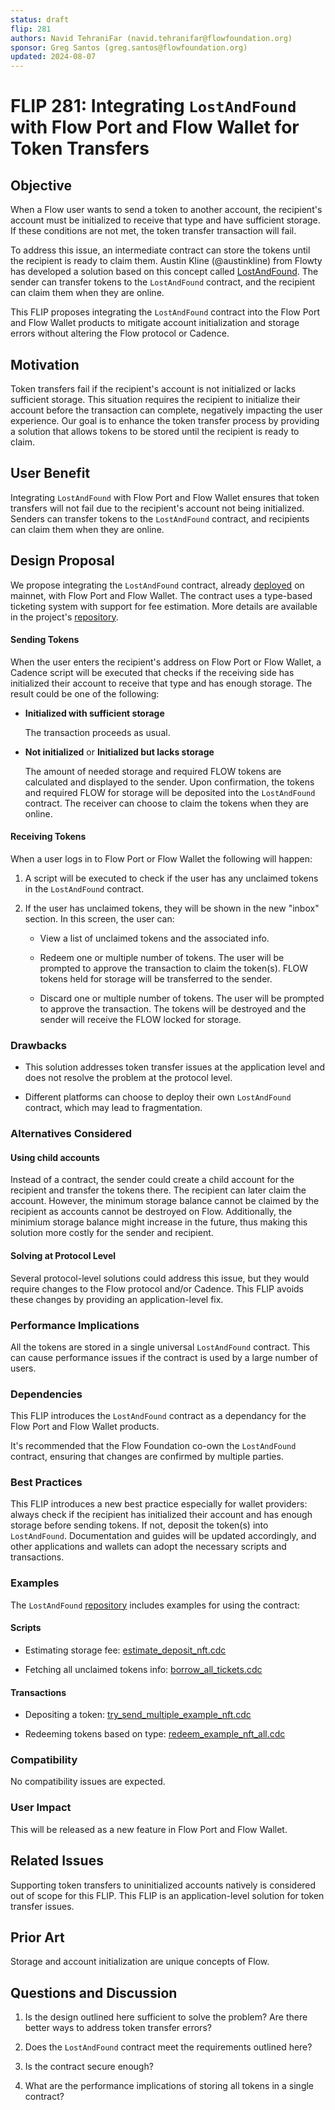 ```yaml
---
status: draft
flip: 281
authors: Navid TehraniFar (navid.tehranifar@flowfoundation.org)
sponsor: Greg Santos (greg.santos@flowfoundation.org)
updated: 2024-08-07
---
```


# FLIP 281: Integrating `LostAndFound` with Flow Port and Flow Wallet for Token Transfers

## Objective

When a Flow user wants to send a token to another account, the recipient's account must be initialized to receive that type and have sufficient storage. If these conditions are not met, the token transfer transaction will fail.

To address this issue, an intermediate contract can store the tokens until the recipient is ready to claim them. Austin Kline (@austinkline) from Flowty has developed a solution based on this concept called [LostAndFound](https://github.com/Flowtyio/lost-and-found). The sender can transfer tokens to the `LostAndFound` contract, and the recipient can claim them when they are online.

This FLIP proposes integrating the `LostAndFound` contract into the Flow Port and Flow Wallet products to mitigate account initialization and storage errors without altering the Flow protocol or Cadence.

## Motivation

Token transfers fail if the recipient's account is not initialized or lacks sufficient storage. This situation requires the recipient to initialize their account before the transaction can complete, negatively impacting the user experience. Our goal is to enhance the token transfer process by providing a solution that allows tokens to be stored until the recipient is ready to claim.

## User Benefit

Integrating `LostAndFound` with Flow Port and Flow Wallet ensures that token transfers will not fail due to the recipient's account not being initialized. Senders can transfer tokens to the `LostAndFound` contract, and recipients can claim them when they are online.

## Design Proposal

We propose integrating the `LostAndFound` contract, already [deployed](https://contractbrowser.com/A.473d6a2c37eab5be.LostAndFound) on mainnet, with Flow Port and Flow Wallet. The contract uses a type-based ticketing system with support for fee estimation. More details are available in the project's [repository](https://github.com/Flowtyio/lost-and-found).

#### Sending Tokens

When the user enters the recipient's address on Flow Port or Flow Wallet, a Cadence script will be executed that checks if the receiving side has initialized their account to receive that type and has enough storage. The result could be one of the following:

- **Initialized with sufficient storage**

    The transaction proceeds as usual.

- **Not initialized** or **Initialized but lacks storage**

    The amount of needed storage and required FLOW tokens are calculated and displayed to the sender. Upon confirmation, the tokens and required FLOW for storage will be deposited into the `LostAndFound` contract. The receiver can choose to claim the tokens when they are online.

#### Receiving Tokens

When a user logs in to Flow Port or Flow Wallet the following will happen:

1. A script will be executed to check if the user has any unclaimed tokens in the `LostAndFound` contract.

2. If the user has unclaimed tokens, they will be shown in the new "inbox" section. In this screen, the user can:

    - View a list of unclaimed tokens and the associated info.

    - Redeem one or multiple number of tokens. The user will be prompted to approve the transaction to claim the token(s). FLOW tokens held for storage will be transferred to the sender.

    - Discard one or multiple number of tokens. The user will be prompted to approve the transaction. The tokens will be destroyed and the sender will receive the FLOW locked for storage.

### Drawbacks

- This solution addresses token transfer issues at the application level and does not resolve the problem at the protocol level.

- Different platforms can choose to deploy their own `LostAndFound` contract, which may lead to fragmentation.

### Alternatives Considered

#### Using child accounts

Instead of a contract, the sender could create a child account for the recipient and transfer the tokens there. The recipient can later claim the account. However, the minimum storage balance cannot be claimed by the recipient as accounts cannot be destroyed on Flow. Additionally, the minimium storage balance might increase in the future, thus making this solution more costly for the sender and recipient.

#### Solving at Protocol Level

Several protocol-level solutions could address this issue, but they would require changes to the Flow protocol and/or Cadence. This FLIP avoids these changes by providing an application-level fix.

### Performance Implications

All the tokens are stored in a single universal `LostAndFound` contract. This can cause performance issues if the contract is used by a large number of users.

### Dependencies

This FLIP introduces the `LostAndFound` contract as a dependancy for the Flow Port and Flow Wallet products.

It's recommended that the Flow Foundation co-own the `LostAndFound` contract, ensuring that changes are confirmed by multiple parties.

### Best Practices

This FLIP introduces a new best practice especially for wallet providers: always check if the recipient has initialized their account and has enough storage before sending tokens. If not, deposit the token(s) into `LostAndFound`. Documentation and guides will be updated accordingly, and other applications and wallets can adopt the necessary scripts and transactions.

### Examples

The `LostAndFound` [repository](https://github.com/Flowtyio/lost-and-found) includes examples for using the contract:

#### Scripts

* Estimating storage fee: [estimate_deposit_nft.cdc](https://github.com/Flowtyio/lost-and-found/blob/main/scripts/lost-and-found/estimate_deposit_nft.cdc)

* Fetching all unclaimed tokens info: [borrow_all_tickets.cdc](https://github.com/Flowtyio/lost-and-found/blob/main/scripts/lost-and-found/borrow_all_tickets.cdc)

#### Transactions

* Depositing a token: [try_send_multiple_example_nft.cdc](https://github.com/Flowtyio/lost-and-found/blob/main/transactions/example-nft/try_send_multiple_example_nft.cdc)

* Redeeming tokens based on type: [redeem_example_nft_all.cdc](https://github.com/Flowtyio/lost-and-found/blob/main/transactions/example-nft/redeem_example_nft_all.cdc)

### Compatibility

No compatibility issues are expected.

### User Impact

This will be released as a new feature in Flow Port and Flow Wallet.

## Related Issues

Supporting token transfers to uninitialized accounts natively is considered out of scope for this FLIP. This FLIP is an application-level solution for token transfer issues.

## Prior Art

Storage and account initialization are unique concepts of Flow.

## Questions and Discussion

1. Is the design outlined here sufficient to solve the problem? Are there better ways to address token transfer errors?

2. Does the `LostAndFound` contract meet the requirements outlined here?

3. Is the contract secure enough?

4. What are the performance implications of storing all tokens in a single contract?